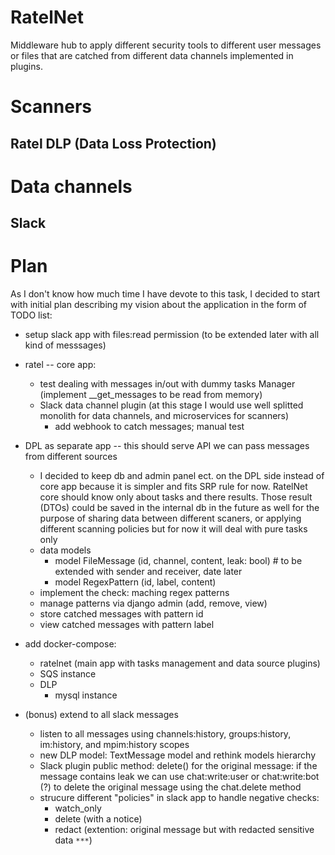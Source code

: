 # RatelNet

Middleware hub to apply different security tools to different user messages or files that are catched from different data channels implemented in plugins.


# Scanners

## Ratel DLP (Data Loss Protection)


# Data channels

## Slack


# Plan

As I don't know how much time I have devote to this task, I decided to start with initial plan describing my vision about the application in the form of TODO list:

- setup slack app with files:read permission (to be extended later with all kind of messsages)

- ratel -- core app:
    - test dealing with messages in/out with dummy tasks Manager (implement __get_messages to be read from memory)
    - Slack data channel plugin (at this stage I would use well splitted monolith for data channels, and microservices for scanners)
        - add webhook to catch messages; manual test

- DPL as separate app -- this should serve API we can pass messages from different sources
    - I decided to keep db and admin panel ect. on the DPL side instead of core app because it is simpler and fits SRP rule for now. RatelNet core should know only about tasks and there results. Those result (DTOs) could be saved in the internal db in the future as well for the purpose of sharing data between different scaners, or applying different scanning policies but for now it will deal with pure tasks only
    - data models
        - model FileMessage (id, channel, content, leak: bool)   # to be extended with sender and receiver, date later
        - model RegexPattern (id, label, content)
    - implement the check: maching regex patterns
    - manage patterns via django admin (add, remove, view)
    - store catched messages with pattern id
    - view catched messages with pattern label

- add docker-compose:
   - ratelnet (main app with tasks management and data source plugins)
   - SQS instance
   - DLP
       - mysql instance

- (bonus) extend to all slack messages
    - listen to all messages using channels:history, groups:history, im:history, and mpim:history scopes
    - new DLP model: TextMessage model and rethink models hierarchy
    - Slack plugin public method: delete() for the original message: if the message contains leak we can use chat:write:user or chat:write:bot (?) to delete the original message using the chat.delete method
    - strucure different "policies" in slack app to handle negative checks:
        - watch_only
        - delete (with a notice)
        - redact (extention: original message but with redacted sensitive data `***`)
